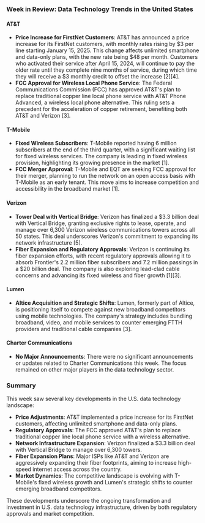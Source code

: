 ### Week in Review: Data Technology Trends in the United States

#### AT&T
- **Price Increase for FirstNet Customers**: AT&T has announced a price increase for its FirstNet customers, with monthly rates rising by $3 per line starting January 15, 2025. This change affects unlimited smartphone and data-only plans, with the new rate being $48 per month. Customers who activated their service after April 15, 2024, will continue to pay the older rate until they complete nine months of service, during which time they will receive a $3 monthly credit to offset the increase [2][4].
- **FCC Approval for Wireless Local Phone Service**: The Federal Communications Commission (FCC) has approved AT&T's plan to replace traditional copper line local phone service with AT&T Phone Advanced, a wireless local phone alternative. This ruling sets a precedent for the acceleration of copper retirement, benefiting both AT&T and Verizon [3].

#### T-Mobile
- **Fixed Wireless Subscribers**: T-Mobile reported having 6 million subscribers at the end of the third quarter, with a significant waiting list for fixed wireless services. The company is leading in fixed wireless provision, highlighting its growing presence in the market [1].
- **FCC Merger Approval**: T-Mobile and EQT are seeking FCC approval for their merger, planning to run the network on an open access basis with T-Mobile as an early tenant. This move aims to increase competition and accessibility in the broadband market [1].

#### Verizon
- **Tower Deal with Vertical Bridge**: Verizon has finalized a $3.3 billion deal with Vertical Bridge, granting exclusive rights to lease, operate, and manage over 6,300 Verizon wireless communications towers across all 50 states. This deal underscores Verizon's commitment to expanding its network infrastructure [5].
- **Fiber Expansion and Regulatory Approvals**: Verizon is continuing its fiber expansion efforts, with recent regulatory approvals allowing it to absorb Frontier's 2.2 million fiber subscribers and 7.2 million passings in a $20 billion deal. The company is also exploring lead-clad cable concerns and advancing its fixed wireless and fiber growth [1][3].

#### Lumen
- **Altice Acquisition and Strategic Shifts**: Lumen, formerly part of Altice, is positioning itself to compete against new broadband competitors using mobile technologies. The company's strategy includes bundling broadband, video, and mobile services to counter emerging FTTH providers and traditional cable companies [3].

#### Charter Communications
- **No Major Announcements**: There were no significant announcements or updates related to Charter Communications this week. The focus remained on other major players in the data technology sector.

### Summary
This week saw several key developments in the U.S. data technology landscape:

- **Price Adjustments**: AT&T implemented a price increase for its FirstNet customers, affecting unlimited smartphone and data-only plans.
- **Regulatory Approvals**: The FCC approved AT&T's plan to replace traditional copper line local phone service with a wireless alternative.
- **Network Infrastructure Expansion**: Verizon finalized a $3.3 billion deal with Vertical Bridge to manage over 6,300 towers.
- **Fiber Expansion Plans**: Major ISPs like AT&T and Verizon are aggressively expanding their fiber footprints, aiming to increase high-speed internet access across the country.
- **Market Dynamics**: The competitive landscape is evolving with T-Mobile's fixed wireless growth and Lumen's strategic shifts to counter emerging broadband competitors.

These developments underscore the ongoing transformation and investment in U.S. data technology infrastructure, driven by both regulatory approvals and market competition.